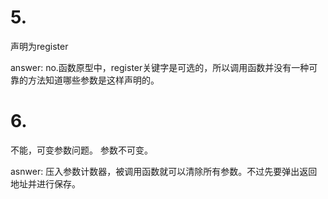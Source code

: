 # 5. 
声明为register

answer: no.函数原型中，register关键字是可选的，所以调用函数并没有一种可靠的方法知道哪些参数是这样声明的。

# 6. 
不能，可变参数问题。
参数不可变。

asnwer: 压入参数计数器，被调用函数就可以清除所有参数。不过先要弹出返回地址并进行保存。

